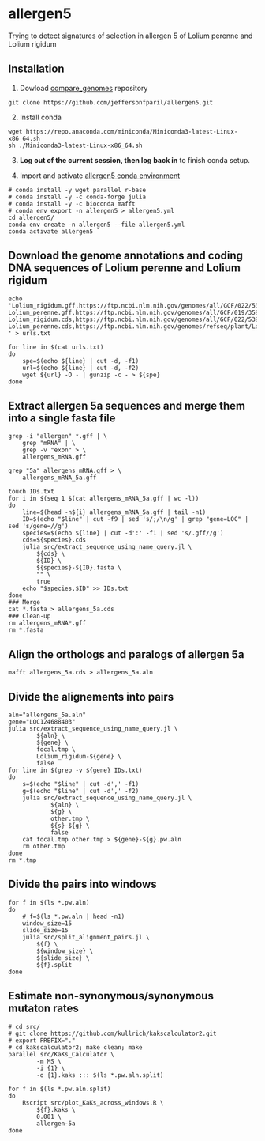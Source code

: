 # allergen5
Trying to detect signatures of selection in allergen 5 of Lolium perenne and Lolium rigidum


## Installation

1. Dowload [compare_genomes](https://github.com/jeffersonfparil/allergen5.git) repository
```shell
git clone https://github.com/jeffersonfparil/allergen5.git
```

2. Install conda
```shell
wget https://repo.anaconda.com/miniconda/Miniconda3-latest-Linux-x86_64.sh
sh ./Miniconda3-latest-Linux-x86_64.sh
```

3. **Log out of the current session, then log back in** to finish conda setup.

4. Import and activate [allergen5 conda environment](allergen5.yml)
```shell
# conda install -y wget parallel r-base
# conda install -y -c conda-forge julia
# conda install -y -c bioconda mafft
# conda env export -n allergen5 > allergen5.yml
cd allergen5/
conda env create -n allergen5 --file allergen5.yml
conda activate allergen5
```

## Download the genome annotations and coding DNA sequences of Lolium perenne and Lolium rigidum
```shell
echo 'Lolium_rigidum.gff,https://ftp.ncbi.nlm.nih.gov/genomes/all/GCF/022/539/505/GCF_022539505.1_APGP_CSIRO_Lrig_0.1/GCF_022539505.1_APGP_CSIRO_Lrig_0.1_genomic.gff.gz
Lolium_perenne.gff,https://ftp.ncbi.nlm.nih.gov/genomes/all/GCF/019/359/855/GCF_019359855.1_MPB_Lper_Kyuss_1697/GCF_019359855.1_MPB_Lper_Kyuss_1697_genomic.gff.gz
Lolium_rigidum.cds,https://ftp.ncbi.nlm.nih.gov/genomes/all/GCF/022/539/505/GCF_022539505.1_APGP_CSIRO_Lrig_0.1/GCF_022539505.1_APGP_CSIRO_Lrig_0.1_cds_from_genomic.fna.gz
Lolium_perenne.cds,https://ftp.ncbi.nlm.nih.gov/genomes/refseq/plant/Lolium_perenne/latest_assembly_versions/GCF_019359855.1_MPB_Lper_Kyuss_1697/GCF_019359855.1_MPB_Lper_Kyuss_1697_cds_from_genomic.fna.gz
' > urls.txt

for line in $(cat urls.txt)
do
    spe=$(echo ${line} | cut -d, -f1)
    url=$(echo ${line} | cut -d, -f2)
    wget ${url} -O - | gunzip -c - > ${spe}
done
```

## Extract allergen 5a sequences and merge them into a single fasta file
```shell
grep -i "allergen" *.gff | \
    grep "mRNA" | \
    grep -v "exon" > \
    allergens_mRNA.gff

grep "5a" allergens_mRNA.gff > \
    allergens_mRNA_5a.gff

touch IDs.txt
for i in $(seq 1 $(cat allergens_mRNA_5a.gff | wc -l))
do
    line=$(head -n${i} allergens_mRNA_5a.gff | tail -n1)
    ID=$(echo "$line" | cut -f9 | sed 's/;/\n/g' | grep "gene=LOC" | sed 's/gene=//g')
    species=$(echo ${line} | cut -d':' -f1 | sed 's/.gff//g')
    cds=${species}.cds
    julia src/extract_sequence_using_name_query.jl \
        ${cds} \
        ${ID} \
        ${species}-${ID}.fasta \
        "" \
        true
    echo "$species,$ID" >> IDs.txt
done
### Merge
cat *.fasta > allergens_5a.cds
### Clean-up
rm allergens_mRNA*.gff
rm *.fasta
```

## Align the orthologs and paralogs of allergen 5a
```shell
mafft allergens_5a.cds > allergens_5a.aln
```

## Divide the alignements into pairs
```shell
aln="allergens_5a.aln"
gene="LOC124688403"
julia src/extract_sequence_using_name_query.jl \
        ${aln} \
        ${gene} \
        focal.tmp \
        Lolium_rigidum-${gene} \
        false
for line in $(grep -v ${gene} IDs.txt)
do
    s=$(echo "$line" | cut -d',' -f1)
    g=$(echo "$line" | cut -d',' -f2)
    julia src/extract_sequence_using_name_query.jl \
            ${aln} \
            ${g} \
            other.tmp \
            ${s}-${g} \
            false
    cat focal.tmp other.tmp > ${gene}-${g}.pw.aln
    rm other.tmp
done
rm *.tmp
```

## Divide the pairs into windows
```shell
for f in $(ls *.pw.aln)
do
    # f=$(ls *.pw.aln | head -n1)
    window_size=15
    slide_size=15
    julia src/split_alignment_pairs.jl \
        ${f} \
        ${window_size} \
        ${slide_size} \
        ${f}.split
done
```

## Estimate non-synonymous/synonymous mutaton rates
```shell
# cd src/
# git clone https://github.com/kullrich/kakscalculator2.git
# export PREFIX="."
# cd kakscalculator2; make clean; make
parallel src/KaKs_Calculator \
        -m MS \
        -i {1} \
        -o {1}.kaks ::: $(ls *.pw.aln.split)

for f in $(ls *.pw.aln.split)
do
    Rscript src/plot_KaKs_across_windows.R \
        ${f}.kaks \
        0.001 \
        allergen-5a
done
```